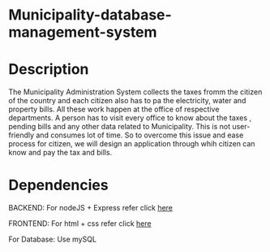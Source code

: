 # Municipality-database-management-system
# Description
The Municipality Administration System collects the taxes fromm the citizen of the country and each citizen also has to pa the electricity, water and property bills.
All these work happen at the office of respective departments. A person has to visit every office to know about the taxes , pending bills and any other data related to Municipality. This is not user-friendly and consumes lot of time. 
So to overcome this issue and ease process for citizen, we will design an application through whih citizen can know and pay the tax and bills.

# Dependencies
BACKEND:
For nodeJS + Express refer click [here](https://www.webslesson.info/2022/04/insert-update-delete-data-from-mysql-in-node-js-using-express-js.html)

FRONTEND:
For html + css refer click [here](https://www.w3schools.com/html/)

For Database:
Use mySQL


